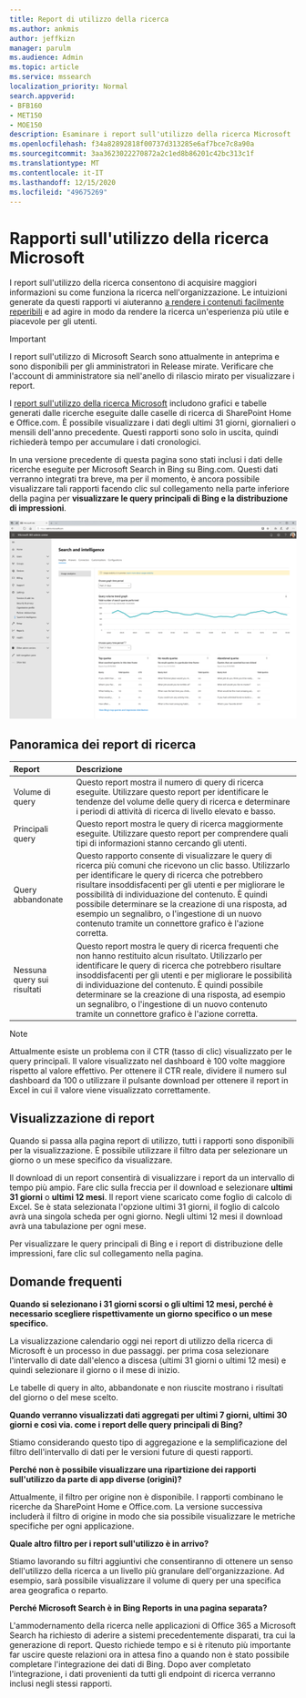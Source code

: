 ```yaml
---
title: Report di utilizzo della ricerca
ms.author: ankmis
author: jeffkizn
manager: parulm
ms.audience: Admin
ms.topic: article
ms.service: mssearch
localization_priority: Normal
search.appverid:
- BFB160
- MET150
- MOE150
description: Esaminare i report sull'utilizzo della ricerca Microsoft
ms.openlocfilehash: f34a82892818f00737d313285e6af7bce7c8a90a
ms.sourcegitcommit: 3aa3623022270872a2c1ed8b86201c42bc313c1f
ms.translationtype: MT
ms.contentlocale: it-IT
ms.lasthandoff: 12/15/2020
ms.locfileid: "49675269"
---
```

# <a name="microsoft-search-usage-reports"></a>Rapporti sull'utilizzo della ricerca Microsoft

I report sull'utilizzo della ricerca consentono di acquisire maggiori informazioni su come funziona la ricerca nell'organizzazione. Le intuizioni generate da questi rapporti vi aiuteranno [a rendere i contenuti facilmente reperibili](https://docs.microsoft.com/microsoftsearch/make-content-easy-to-find) e ad agire in modo da rendere la ricerca un'esperienza più utile e piacevole per gli utenti.

> [!IMPORTANT]
> I report sull'utilizzo di Microsoft Search sono attualmente in anteprima e sono disponibili per gli amministratori in Release mirate. Verificare che l'account di amministratore sia nell'anello di rilascio mirato per visualizzare i report.

I [report sull'utilizzo della ricerca Microsoft](https://admin.microsoft.com/Adminportal/Home?#/MicrosoftSearch/insights) includono grafici e tabelle generati dalle ricerche eseguite dalle caselle di ricerca di SharePoint Home e Office.com. È possibile visualizzare i dati degli ultimi 31 giorni, giornalieri o mensili dell'anno precedente. Questi rapporti sono solo in uscita, quindi richiederà tempo per accumulare i dati cronologici.

In una versione precedente di questa pagina sono stati inclusi i dati delle ricerche eseguite per Microsoft Search in Bing su Bing.com. Questi dati verranno integrati tra breve, ma per il momento, è ancora possibile visualizzare tali rapporti facendo clic sul collegamento nella parte inferiore della pagina per **visualizzare le query principali di Bing e la distribuzione di impressioni**.

![Dashboard report di utilizzo della ricerca](media/usage-reports/usage_reports_v2.png)

## <a name="overview-of-search-reports"></a>Panoramica dei report di ricerca

|**Report**|**Descrizione**|
|:-----|:-----|
|Volume di query|Questo report mostra il numero di query di ricerca eseguite. Utilizzare questo report per identificare le tendenze del volume delle query di ricerca e determinare i periodi di attività di ricerca di livello elevato e basso.|
|Principali query|Questo report mostra le query di ricerca maggiormente eseguite. Utilizzare questo report per comprendere quali tipi di informazioni stanno cercando gli utenti.|
|Query abbandonate|Questo rapporto consente di visualizzare le query di ricerca più comuni che ricevono un clic basso. Utilizzarlo per identificare le query di ricerca che potrebbero risultare insoddisfacenti per gli utenti e per migliorare le possibilità di individuazione del contenuto. È quindi possibile determinare se la creazione di una risposta, ad esempio un segnalibro, o l'ingestione di un nuovo contenuto tramite un connettore grafico è l'azione corretta.|
|Nessuna query sui risultati|Questo report mostra le query di ricerca frequenti che non hanno restituito alcun risultato. Utilizzarlo per identificare le query di ricerca che potrebbero risultare insoddisfacenti per gli utenti e per migliorare le possibilità di individuazione del contenuto. È quindi possibile determinare se la creazione di una risposta, ad esempio un segnalibro, o l'ingestione di un nuovo contenuto tramite un connettore grafico è l'azione corretta.|

> [!NOTE]
> Attualmente esiste un problema con il CTR (tasso di clic) visualizzato per le query principali. Il valore visualizzato nel dashboard è 100 volte maggiore rispetto al valore effettivo. Per ottenere il CTR reale, dividere il numero sul dashboard da 100 o utilizzare il pulsante download per ottenere il report in Excel in cui il valore viene visualizzato correttamente.

## <a name="viewing-reports"></a>Visualizzazione di report

Quando si passa alla pagina report di utilizzo, tutti i rapporti sono disponibili per la visualizzazione. È possibile utilizzare il filtro data per selezionare un giorno o un mese specifico da visualizzare.

Il download di un report consentirà di visualizzare i report da un intervallo di tempo più ampio. Fare clic sulla freccia per il download e selezionare **ultimi 31 giorni** o **ultimi 12 mesi**. Il report viene scaricato come foglio di calcolo di Excel. Se è stata selezionata l'opzione ultimi 31 giorni, il foglio di calcolo avrà una singola scheda per ogni giorno. Negli ultimi 12 mesi il download avrà una tabulazione per ogni mese.

Per visualizzare le query principali di Bing e i report di distribuzione delle impressioni, fare clic sul collegamento nella pagina.

## <a name="frequently-asked-questions"></a>Domande frequenti

**Quando si selezionano i 31 giorni scorsi o gli ultimi 12 mesi, perché è necessario scegliere rispettivamente un giorno specifico o un mese specifico.**

La visualizzazione calendario oggi nei report di utilizzo della ricerca di Microsoft è un processo in due passaggi. per prima cosa selezionare l'intervallo di date dall'elenco a discesa (ultimi 31 giorni o ultimi 12 mesi) e quindi selezionare il giorno o il mese di inizio.

Le tabelle di query in alto, abbandonate e non riuscite mostrano i risultati del giorno o del mese scelto.

**Quando verranno visualizzati dati aggregati per ultimi 7 giorni, ultimi 30 giorni e così via. come i report delle query principali di Bing?**

Stiamo considerando questo tipo di aggregazione e la semplificazione del filtro dell'intervallo di dati per le versioni future di questi rapporti.

**Perché non è possibile visualizzare una ripartizione dei rapporti sull'utilizzo da parte di app diverse (origini)?**

Attualmente, il filtro per origine non è disponibile. I rapporti combinano le ricerche da SharePoint Home e Office.com. La versione successiva includerà il filtro di origine in modo che sia possibile visualizzare le metriche specifiche per ogni applicazione.

**Quale altro filtro per i report sull'utilizzo è in arrivo?**

Stiamo lavorando su filtri aggiuntivi che consentiranno di ottenere un senso dell'utilizzo della ricerca a un livello più granulare dell'organizzazione. Ad esempio, sarà possibile visualizzare il volume di query per una specifica area geografica o reparto.

**Perché Microsoft Search è in Bing Reports in una pagina separata?**

L'ammodernamento della ricerca nelle applicazioni di Office 365 a Microsoft Search ha richiesto di aderire a sistemi precedentemente disparati, tra cui la generazione di report. Questo richiede tempo e si è ritenuto più importante far uscire queste relazioni ora in attesa fino a quando non è stato possibile completare l'integrazione dei dati di Bing. Dopo aver completato l'integrazione, i dati provenienti da tutti gli endpoint di ricerca verranno inclusi negli stessi rapporti.

